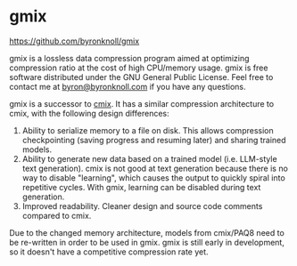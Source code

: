 # gmix
https://github.com/byronknoll/gmix

gmix is a lossless data compression program aimed at optimizing compression ratio at the cost of high CPU/memory usage. gmix is free software distributed under the GNU General Public License. Feel free to contact me at byron@byronknoll.com if you have any questions.

gmix is a successor to [cmix](https://github.com/byronknoll/cmix). It has a similar compression architecture to cmix, with the following design differences:

1. Ability to serialize memory to a file on disk. This allows compression checkpointing (saving progress and resuming later) and sharing trained models.
1. Ability to generate new data based on a trained model (i.e. LLM-style text generation). cmix is not good at text generation because there is no way to disable "learning", which causes the output to quickly spiral into repetitive cycles. With gmix, learning can be disabled during text generation.
1. Improved readability. Cleaner design and source code comments compared to cmix.

Due to the changed memory architecture, models from cmix/PAQ8 need to be re-written in order to be used in gmix. gmix is still early in development, so it doesn't have a competitive compression rate yet.
